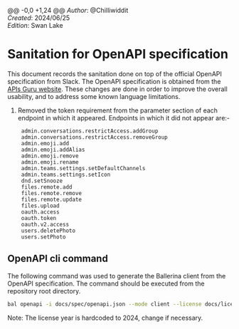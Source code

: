 @@ -0,0 +1,24 @@
_Author_: @Chilliwiddit \
_Created_: 2024/06/25 \
_Edition_: Swan Lake

# Sanitation for OpenAPI specification

This document records the sanitation done on top of the official OpenAPI specification from Slack. The OpenAPI specification is obtained from the [APIs Guru website](https://api.apis.guru/v2/specs/slack.com/1.7.0/openapi.json).
These changes are done in order to improve the overall usability, and to address some known language limitations.

1. Removed the token requirement from the parameter section of each endpoint in which it appeared. Endpoints in which it did not appear are:-
        
        admin.conversations.restrictAccess.addGroup
        admin.conversations.restrictAccess.removeGroup
        admin.emoji.add
        admin.emoji.addAlias
        admin.emoji.remove
        admin.emoji.rename
        admin.teams.settings.setDefaultChannels
        admin.teams.settings.setIcon
        dnd.setSnooze
        files.remote.add
        files.remote.remove
        files.remote.update
        files.upload
        oauth.access
        oauth.token
        oauth.v2.access
        users.deletePhoto
        users.setPhoto

## OpenAPI cli command

The following command was used to generate the Ballerina client from the OpenAPI specification. The command should be executed from the repository root directory.

```bash
bal openapi -i docs/spec/openapi.json --mode client --license docs/license.txt -o ballerina/
```

Note: The license year is hardcoded to 2024, change if necessary.
